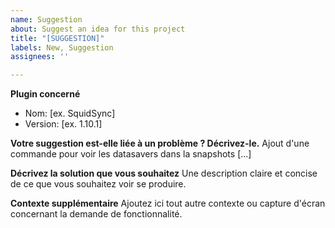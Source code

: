 ```yaml
---
name: Suggestion
about: Suggest an idea for this project
title: "[SUGGESTION]"
labels: New, Suggestion
assignees: ''

---
```


**Plugin concerné**
 - Nom: [ex. SquidSync]
 - Version: [ex. 1.10.1]

**Votre suggestion est-elle liée à un problème ? Décrivez-le.**
Ajout d'une commande pour voir les datasavers dans la snapshots [...]

**Décrivez la solution que vous souhaitez**
Une description claire et concise de ce que vous souhaitez voir se produire.

**Contexte supplémentaire**
Ajoutez ici tout autre contexte ou capture d'écran concernant la demande de fonctionnalité.